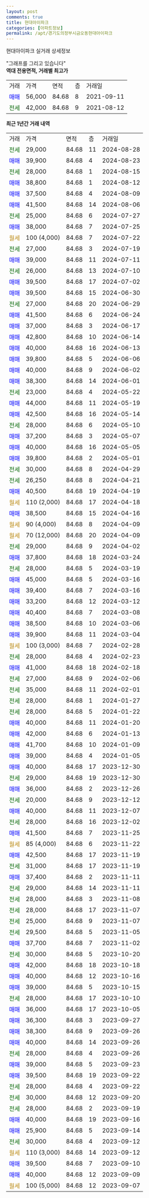 ```yaml
---
layout: post
comments: true
title: 현대아이파크
categories: [아파트정보]
permalink: /apt/경기도의정부시금오동현대아이파크
---
```


현대아이파크 실거래 상세정보

<script type="text/javascript">
  google.charts.load('current', {'packages':['line', 'corechart']});
  google.charts.setOnLoadCallback(drawChart);

  function drawChart() {
    var data = new google.visualization.DataTable();
    data.addColumn('date', '거래일');
    data.addColumn('number', "매매");
    data.addColumn('number', "전세");
    data.addColumn('number', "전매");

    data.addRows([[new Date(Date.parse("2024-08-28")), null, 29000, null], [new Date(Date.parse("2024-08-23")), 39900, null, null], [new Date(Date.parse("2024-08-15")), null, 28000, null], [new Date(Date.parse("2024-08-12")), 38800, null, null], [new Date(Date.parse("2024-08-09")), 37500, null, null], [new Date(Date.parse("2024-08-06")), 41500, null, null], [new Date(Date.parse("2024-07-27")), null, 25000, null], [new Date(Date.parse("2024-07-25")), 38000, null, null], [new Date(Date.parse("2024-07-22")), null, null, null], [new Date(Date.parse("2024-07-19")), null, 27000, null], [new Date(Date.parse("2024-07-11")), 39000, null, null], [new Date(Date.parse("2024-07-10")), null, 26000, null], [new Date(Date.parse("2024-07-02")), 39500, null, null], [new Date(Date.parse("2024-06-30")), 39500, null, null], [new Date(Date.parse("2024-06-29")), null, 27000, null], [new Date(Date.parse("2024-06-24")), 41500, null, null], [new Date(Date.parse("2024-06-17")), 37000, null, null], [new Date(Date.parse("2024-06-14")), 42800, null, null], [new Date(Date.parse("2024-06-13")), 40000, null, null], [new Date(Date.parse("2024-06-06")), 39800, null, null], [new Date(Date.parse("2024-06-02")), 40000, null, null], [new Date(Date.parse("2024-06-01")), 38300, null, null], [new Date(Date.parse("2024-05-22")), null, 23000, null], [new Date(Date.parse("2024-05-19")), 44000, null, null], [new Date(Date.parse("2024-05-14")), 42500, null, null], [new Date(Date.parse("2024-05-10")), null, 28000, null], [new Date(Date.parse("2024-05-07")), 37200, null, null], [new Date(Date.parse("2024-05-05")), 40000, null, null], [new Date(Date.parse("2024-05-01")), 39800, null, null], [new Date(Date.parse("2024-04-29")), null, 30000, null], [new Date(Date.parse("2024-04-21")), null, 26250, null], [new Date(Date.parse("2024-04-19")), 40500, null, null], [new Date(Date.parse("2024-04-18")), null, null, null], [new Date(Date.parse("2024-04-16")), 38500, null, null], [new Date(Date.parse("2024-04-09")), null, null, null], [new Date(Date.parse("2024-04-09")), null, null, null], [new Date(Date.parse("2024-04-02")), null, 29000, null], [new Date(Date.parse("2024-03-24")), 37800, null, null], [new Date(Date.parse("2024-03-19")), null, 28000, null], [new Date(Date.parse("2024-03-16")), 45000, null, null], [new Date(Date.parse("2024-03-16")), 39400, null, null], [new Date(Date.parse("2024-03-12")), 33200, null, null], [new Date(Date.parse("2024-03-08")), 40400, null, null], [new Date(Date.parse("2024-03-06")), 38500, null, null], [new Date(Date.parse("2024-03-04")), 39900, null, null], [new Date(Date.parse("2024-02-28")), null, null, null], [new Date(Date.parse("2024-02-23")), null, 28000, null], [new Date(Date.parse("2024-02-18")), 41000, null, null], [new Date(Date.parse("2024-02-06")), null, 27000, null], [new Date(Date.parse("2024-02-01")), null, 35000, null], [new Date(Date.parse("2024-01-27")), null, 28000, null], [new Date(Date.parse("2024-01-22")), null, 28000, null], [new Date(Date.parse("2024-01-20")), 40000, null, null], [new Date(Date.parse("2024-01-13")), 42000, null, null], [new Date(Date.parse("2024-01-09")), 41700, null, null], [new Date(Date.parse("2024-01-05")), 39000, null, null], [new Date(Date.parse("2023-12-30")), 40000, null, null], [new Date(Date.parse("2023-12-30")), null, 29000, null], [new Date(Date.parse("2023-12-26")), 36000, null, null], [new Date(Date.parse("2023-12-12")), null, 20000, null], [new Date(Date.parse("2023-12-07")), 40000, null, null], [new Date(Date.parse("2023-12-02")), null, 28000, null], [new Date(Date.parse("2023-11-25")), 41500, null, null], [new Date(Date.parse("2023-11-22")), null, null, null], [new Date(Date.parse("2023-11-19")), 42500, null, null], [new Date(Date.parse("2023-11-19")), null, 31000, null], [new Date(Date.parse("2023-11-11")), 37400, null, null], [new Date(Date.parse("2023-11-11")), null, 29000, null], [new Date(Date.parse("2023-11-08")), null, 28000, null], [new Date(Date.parse("2023-11-07")), null, 28000, null], [new Date(Date.parse("2023-11-07")), null, 25000, null], [new Date(Date.parse("2023-11-05")), null, 29500, null], [new Date(Date.parse("2023-11-02")), 37700, null, null], [new Date(Date.parse("2023-10-20")), null, 30000, null], [new Date(Date.parse("2023-10-18")), 42000, null, null], [new Date(Date.parse("2023-10-16")), 40000, null, null], [new Date(Date.parse("2023-10-15")), 39000, null, null], [new Date(Date.parse("2023-10-10")), null, 28000, null], [new Date(Date.parse("2023-10-05")), 36000, null, null], [new Date(Date.parse("2023-09-27")), 36300, null, null], [new Date(Date.parse("2023-09-26")), 38300, null, null], [new Date(Date.parse("2023-09-26")), 40000, null, null], [new Date(Date.parse("2023-09-26")), null, 28000, null], [new Date(Date.parse("2023-09-23")), 39000, null, null], [new Date(Date.parse("2023-09-22")), 39500, null, null], [new Date(Date.parse("2023-09-22")), null, 28000, null], [new Date(Date.parse("2023-09-20")), null, 30000, null], [new Date(Date.parse("2023-09-19")), null, 28000, null], [new Date(Date.parse("2023-09-16")), 40000, null, null], [new Date(Date.parse("2023-09-14")), 25900, null, null], [new Date(Date.parse("2023-09-12")), null, 30000, null], [new Date(Date.parse("2023-09-12")), null, null, null], [new Date(Date.parse("2023-09-10")), 39500, null, null], [new Date(Date.parse("2023-09-09")), 40000, null, null], [new Date(Date.parse("2023-09-07")), null, null, null]]);

    var options = {
      hAxis: {
        format: 'yyyy/MM/dd'
      },    
      lineWidth: 0,
      pointsVisible: true,    
      title: '최근 1년간 유형별 실거래가 분포',
      legend: { position: 'bottom' }
    };

    var formatter = new google.visualization.NumberFormat({pattern:'###,###'} );
    formatter.format(data, 1);
    formatter.format(data, 2);
    
    setTimeout(function() {
        var chart = new google.visualization.LineChart(document.getElementById('columnchart_material'));
        chart.draw(data, (options));
        document.getElementById('loading').style.display = 'none';
    }, 200);
  }
</script>


<div id="loading" style="z-index:20; display: block; margin-left: 0px">"그래프를 그리고 있습니다"</div>
<div id="columnchart_material" style="width: 95%; margin-left: 0px; display: block"></div>
<!-- contents start -->
<b>역대 전용면적, 거래별 최고가</b>
<table class="sortable">
    <tr>
      <td>거래</td>
      <td>가격</td>
      <td>면적</td>
      <td>층</td>
      <td>거래일</td>
    </tr>
        <tr>
          <td><a style="color: blue">매매</a></td>
          <td>56,000</td>
          <td>84.68</td>
          <td>8</td>
          <td>2021-09-11</td>
        </tr>        
        <tr>
              <td><a style="color: darkgreen">전세</a></td>
              <td>42,000</td>
              <td>84.68</td>
              <td>9</td>
              <td>2021-08-12</td>
            </tr>        
    
</table>

<b>최근 1년간 거래 내역</b>

<table class="sortable">
    <tr>
      <td>거래</td>
      <td>가격</td>
      <td>면적</td>
      <td>층</td>
      <td>거래일</td>
    </tr>
    <tr>
      <td><a style="color: darkgreen">전세</a></td>
      <td>29,000</td>
      <td>84.68</td>
      <td>11</td>
      <td>2024-08-28</td>
    </tr>          <tr>
      <td><a style="color: blue">매매</a></td>
      <td>39,900</td>
      <td>84.68</td>
      <td>4</td>
      <td>2024-08-23</td>
    </tr>          <tr>
      <td><a style="color: darkgreen">전세</a></td>
      <td>28,000</td>
      <td>84.68</td>
      <td>1</td>
      <td>2024-08-15</td>
    </tr>          <tr>
      <td><a style="color: blue">매매</a></td>
      <td>38,800</td>
      <td>84.68</td>
      <td>1</td>
      <td>2024-08-12</td>
    </tr>          <tr>
      <td><a style="color: blue">매매</a></td>
      <td>37,500</td>
      <td>84.68</td>
      <td>4</td>
      <td>2024-08-09</td>
    </tr>          <tr>
      <td><a style="color: blue">매매</a></td>
      <td>41,500</td>
      <td>84.68</td>
      <td>14</td>
      <td>2024-08-06</td>
    </tr>          <tr>
      <td><a style="color: darkgreen">전세</a></td>
      <td>25,000</td>
      <td>84.68</td>
      <td>6</td>
      <td>2024-07-27</td>
    </tr>          <tr>
      <td><a style="color: blue">매매</a></td>
      <td>38,000</td>
      <td>84.68</td>
      <td>7</td>
      <td>2024-07-25</td>
    </tr>          <tr>
      <td><a style="color: darkgoldenrod">월세</a></td>
      <td>100 (4,000)</td>
      <td>84.68</td>
      <td>7</td>
      <td>2024-07-22</td>
    </tr>          <tr>
      <td><a style="color: darkgreen">전세</a></td>
      <td>27,000</td>
      <td>84.68</td>
      <td>3</td>
      <td>2024-07-19</td>
    </tr>          <tr>
      <td><a style="color: blue">매매</a></td>
      <td>39,000</td>
      <td>84.68</td>
      <td>11</td>
      <td>2024-07-11</td>
    </tr>          <tr>
      <td><a style="color: darkgreen">전세</a></td>
      <td>26,000</td>
      <td>84.68</td>
      <td>13</td>
      <td>2024-07-10</td>
    </tr>          <tr>
      <td><a style="color: blue">매매</a></td>
      <td>39,500</td>
      <td>84.68</td>
      <td>17</td>
      <td>2024-07-02</td>
    </tr>          <tr>
      <td><a style="color: blue">매매</a></td>
      <td>39,500</td>
      <td>84.68</td>
      <td>15</td>
      <td>2024-06-30</td>
    </tr>          <tr>
      <td><a style="color: darkgreen">전세</a></td>
      <td>27,000</td>
      <td>84.68</td>
      <td>20</td>
      <td>2024-06-29</td>
    </tr>          <tr>
      <td><a style="color: blue">매매</a></td>
      <td>41,500</td>
      <td>84.68</td>
      <td>6</td>
      <td>2024-06-24</td>
    </tr>          <tr>
      <td><a style="color: blue">매매</a></td>
      <td>37,000</td>
      <td>84.68</td>
      <td>3</td>
      <td>2024-06-17</td>
    </tr>          <tr>
      <td><a style="color: blue">매매</a></td>
      <td>42,800</td>
      <td>84.68</td>
      <td>10</td>
      <td>2024-06-14</td>
    </tr>          <tr>
      <td><a style="color: blue">매매</a></td>
      <td>40,000</td>
      <td>84.68</td>
      <td>16</td>
      <td>2024-06-13</td>
    </tr>          <tr>
      <td><a style="color: blue">매매</a></td>
      <td>39,800</td>
      <td>84.68</td>
      <td>5</td>
      <td>2024-06-06</td>
    </tr>          <tr>
      <td><a style="color: blue">매매</a></td>
      <td>40,000</td>
      <td>84.68</td>
      <td>9</td>
      <td>2024-06-02</td>
    </tr>          <tr>
      <td><a style="color: blue">매매</a></td>
      <td>38,300</td>
      <td>84.68</td>
      <td>14</td>
      <td>2024-06-01</td>
    </tr>          <tr>
      <td><a style="color: darkgreen">전세</a></td>
      <td>23,000</td>
      <td>84.68</td>
      <td>4</td>
      <td>2024-05-22</td>
    </tr>          <tr>
      <td><a style="color: blue">매매</a></td>
      <td>44,000</td>
      <td>84.68</td>
      <td>11</td>
      <td>2024-05-19</td>
    </tr>          <tr>
      <td><a style="color: blue">매매</a></td>
      <td>42,500</td>
      <td>84.68</td>
      <td>16</td>
      <td>2024-05-14</td>
    </tr>          <tr>
      <td><a style="color: darkgreen">전세</a></td>
      <td>28,000</td>
      <td>84.68</td>
      <td>6</td>
      <td>2024-05-10</td>
    </tr>          <tr>
      <td><a style="color: blue">매매</a></td>
      <td>37,200</td>
      <td>84.68</td>
      <td>3</td>
      <td>2024-05-07</td>
    </tr>          <tr>
      <td><a style="color: blue">매매</a></td>
      <td>40,000</td>
      <td>84.68</td>
      <td>16</td>
      <td>2024-05-05</td>
    </tr>          <tr>
      <td><a style="color: blue">매매</a></td>
      <td>39,800</td>
      <td>84.68</td>
      <td>2</td>
      <td>2024-05-01</td>
    </tr>          <tr>
      <td><a style="color: darkgreen">전세</a></td>
      <td>30,000</td>
      <td>84.68</td>
      <td>8</td>
      <td>2024-04-29</td>
    </tr>          <tr>
      <td><a style="color: darkgreen">전세</a></td>
      <td>26,250</td>
      <td>84.68</td>
      <td>8</td>
      <td>2024-04-21</td>
    </tr>          <tr>
      <td><a style="color: blue">매매</a></td>
      <td>40,500</td>
      <td>84.68</td>
      <td>19</td>
      <td>2024-04-19</td>
    </tr>          <tr>
      <td><a style="color: darkgoldenrod">월세</a></td>
      <td>110 (2,000)</td>
      <td>84.68</td>
      <td>17</td>
      <td>2024-04-18</td>
    </tr>          <tr>
      <td><a style="color: blue">매매</a></td>
      <td>38,500</td>
      <td>84.68</td>
      <td>15</td>
      <td>2024-04-16</td>
    </tr>          <tr>
      <td><a style="color: darkgoldenrod">월세</a></td>
      <td>90 (4,000)</td>
      <td>84.68</td>
      <td>8</td>
      <td>2024-04-09</td>
    </tr>          <tr>
      <td><a style="color: darkgoldenrod">월세</a></td>
      <td>70 (12,000)</td>
      <td>84.68</td>
      <td>20</td>
      <td>2024-04-09</td>
    </tr>          <tr>
      <td><a style="color: darkgreen">전세</a></td>
      <td>29,000</td>
      <td>84.68</td>
      <td>9</td>
      <td>2024-04-02</td>
    </tr>          <tr>
      <td><a style="color: blue">매매</a></td>
      <td>37,800</td>
      <td>84.68</td>
      <td>18</td>
      <td>2024-03-24</td>
    </tr>          <tr>
      <td><a style="color: darkgreen">전세</a></td>
      <td>28,000</td>
      <td>84.68</td>
      <td>5</td>
      <td>2024-03-19</td>
    </tr>          <tr>
      <td><a style="color: blue">매매</a></td>
      <td>45,000</td>
      <td>84.68</td>
      <td>5</td>
      <td>2024-03-16</td>
    </tr>          <tr>
      <td><a style="color: blue">매매</a></td>
      <td>39,400</td>
      <td>84.68</td>
      <td>7</td>
      <td>2024-03-16</td>
    </tr>          <tr>
      <td><a style="color: blue">매매</a></td>
      <td>33,200</td>
      <td>84.68</td>
      <td>12</td>
      <td>2024-03-12</td>
    </tr>          <tr>
      <td><a style="color: blue">매매</a></td>
      <td>40,400</td>
      <td>84.68</td>
      <td>7</td>
      <td>2024-03-08</td>
    </tr>          <tr>
      <td><a style="color: blue">매매</a></td>
      <td>38,500</td>
      <td>84.68</td>
      <td>10</td>
      <td>2024-03-06</td>
    </tr>          <tr>
      <td><a style="color: blue">매매</a></td>
      <td>39,900</td>
      <td>84.68</td>
      <td>11</td>
      <td>2024-03-04</td>
    </tr>          <tr>
      <td><a style="color: darkgoldenrod">월세</a></td>
      <td>100 (3,000)</td>
      <td>84.68</td>
      <td>7</td>
      <td>2024-02-28</td>
    </tr>          <tr>
      <td><a style="color: darkgreen">전세</a></td>
      <td>28,000</td>
      <td>84.68</td>
      <td>4</td>
      <td>2024-02-23</td>
    </tr>          <tr>
      <td><a style="color: blue">매매</a></td>
      <td>41,000</td>
      <td>84.68</td>
      <td>18</td>
      <td>2024-02-18</td>
    </tr>          <tr>
      <td><a style="color: darkgreen">전세</a></td>
      <td>27,000</td>
      <td>84.68</td>
      <td>9</td>
      <td>2024-02-06</td>
    </tr>          <tr>
      <td><a style="color: darkgreen">전세</a></td>
      <td>35,000</td>
      <td>84.68</td>
      <td>11</td>
      <td>2024-02-01</td>
    </tr>          <tr>
      <td><a style="color: darkgreen">전세</a></td>
      <td>28,000</td>
      <td>84.68</td>
      <td>1</td>
      <td>2024-01-27</td>
    </tr>          <tr>
      <td><a style="color: darkgreen">전세</a></td>
      <td>28,000</td>
      <td>84.68</td>
      <td>5</td>
      <td>2024-01-22</td>
    </tr>          <tr>
      <td><a style="color: blue">매매</a></td>
      <td>40,000</td>
      <td>84.68</td>
      <td>11</td>
      <td>2024-01-20</td>
    </tr>          <tr>
      <td><a style="color: blue">매매</a></td>
      <td>42,000</td>
      <td>84.68</td>
      <td>6</td>
      <td>2024-01-13</td>
    </tr>          <tr>
      <td><a style="color: blue">매매</a></td>
      <td>41,700</td>
      <td>84.68</td>
      <td>10</td>
      <td>2024-01-09</td>
    </tr>          <tr>
      <td><a style="color: blue">매매</a></td>
      <td>39,000</td>
      <td>84.68</td>
      <td>4</td>
      <td>2024-01-05</td>
    </tr>          <tr>
      <td><a style="color: blue">매매</a></td>
      <td>40,000</td>
      <td>84.68</td>
      <td>17</td>
      <td>2023-12-30</td>
    </tr>          <tr>
      <td><a style="color: darkgreen">전세</a></td>
      <td>29,000</td>
      <td>84.68</td>
      <td>19</td>
      <td>2023-12-30</td>
    </tr>          <tr>
      <td><a style="color: blue">매매</a></td>
      <td>36,000</td>
      <td>84.68</td>
      <td>2</td>
      <td>2023-12-26</td>
    </tr>          <tr>
      <td><a style="color: darkgreen">전세</a></td>
      <td>20,000</td>
      <td>84.68</td>
      <td>9</td>
      <td>2023-12-12</td>
    </tr>          <tr>
      <td><a style="color: blue">매매</a></td>
      <td>40,000</td>
      <td>84.68</td>
      <td>11</td>
      <td>2023-12-07</td>
    </tr>          <tr>
      <td><a style="color: darkgreen">전세</a></td>
      <td>28,000</td>
      <td>84.68</td>
      <td>16</td>
      <td>2023-12-02</td>
    </tr>          <tr>
      <td><a style="color: blue">매매</a></td>
      <td>41,500</td>
      <td>84.68</td>
      <td>7</td>
      <td>2023-11-25</td>
    </tr>          <tr>
      <td><a style="color: darkgoldenrod">월세</a></td>
      <td>85 (4,000)</td>
      <td>84.68</td>
      <td>6</td>
      <td>2023-11-22</td>
    </tr>          <tr>
      <td><a style="color: blue">매매</a></td>
      <td>42,500</td>
      <td>84.68</td>
      <td>17</td>
      <td>2023-11-19</td>
    </tr>          <tr>
      <td><a style="color: darkgreen">전세</a></td>
      <td>31,000</td>
      <td>84.68</td>
      <td>17</td>
      <td>2023-11-19</td>
    </tr>          <tr>
      <td><a style="color: blue">매매</a></td>
      <td>37,400</td>
      <td>84.68</td>
      <td>2</td>
      <td>2023-11-11</td>
    </tr>          <tr>
      <td><a style="color: darkgreen">전세</a></td>
      <td>29,000</td>
      <td>84.68</td>
      <td>14</td>
      <td>2023-11-11</td>
    </tr>          <tr>
      <td><a style="color: darkgreen">전세</a></td>
      <td>28,000</td>
      <td>84.68</td>
      <td>3</td>
      <td>2023-11-08</td>
    </tr>          <tr>
      <td><a style="color: darkgreen">전세</a></td>
      <td>28,000</td>
      <td>84.68</td>
      <td>17</td>
      <td>2023-11-07</td>
    </tr>          <tr>
      <td><a style="color: darkgreen">전세</a></td>
      <td>25,000</td>
      <td>84.68</td>
      <td>9</td>
      <td>2023-11-07</td>
    </tr>          <tr>
      <td><a style="color: darkgreen">전세</a></td>
      <td>29,500</td>
      <td>84.68</td>
      <td>5</td>
      <td>2023-11-05</td>
    </tr>          <tr>
      <td><a style="color: blue">매매</a></td>
      <td>37,700</td>
      <td>84.68</td>
      <td>7</td>
      <td>2023-11-02</td>
    </tr>          <tr>
      <td><a style="color: darkgreen">전세</a></td>
      <td>30,000</td>
      <td>84.68</td>
      <td>5</td>
      <td>2023-10-20</td>
    </tr>          <tr>
      <td><a style="color: blue">매매</a></td>
      <td>42,000</td>
      <td>84.68</td>
      <td>18</td>
      <td>2023-10-18</td>
    </tr>          <tr>
      <td><a style="color: blue">매매</a></td>
      <td>40,000</td>
      <td>84.68</td>
      <td>12</td>
      <td>2023-10-16</td>
    </tr>          <tr>
      <td><a style="color: blue">매매</a></td>
      <td>39,000</td>
      <td>84.68</td>
      <td>5</td>
      <td>2023-10-15</td>
    </tr>          <tr>
      <td><a style="color: darkgreen">전세</a></td>
      <td>28,000</td>
      <td>84.68</td>
      <td>17</td>
      <td>2023-10-10</td>
    </tr>          <tr>
      <td><a style="color: blue">매매</a></td>
      <td>36,000</td>
      <td>84.68</td>
      <td>17</td>
      <td>2023-10-05</td>
    </tr>          <tr>
      <td><a style="color: blue">매매</a></td>
      <td>36,300</td>
      <td>84.68</td>
      <td>3</td>
      <td>2023-09-27</td>
    </tr>          <tr>
      <td><a style="color: blue">매매</a></td>
      <td>38,300</td>
      <td>84.68</td>
      <td>9</td>
      <td>2023-09-26</td>
    </tr>          <tr>
      <td><a style="color: blue">매매</a></td>
      <td>40,000</td>
      <td>84.68</td>
      <td>14</td>
      <td>2023-09-26</td>
    </tr>          <tr>
      <td><a style="color: darkgreen">전세</a></td>
      <td>28,000</td>
      <td>84.68</td>
      <td>4</td>
      <td>2023-09-26</td>
    </tr>          <tr>
      <td><a style="color: blue">매매</a></td>
      <td>39,000</td>
      <td>84.68</td>
      <td>5</td>
      <td>2023-09-23</td>
    </tr>          <tr>
      <td><a style="color: blue">매매</a></td>
      <td>39,500</td>
      <td>84.68</td>
      <td>19</td>
      <td>2023-09-22</td>
    </tr>          <tr>
      <td><a style="color: darkgreen">전세</a></td>
      <td>28,000</td>
      <td>84.68</td>
      <td>4</td>
      <td>2023-09-22</td>
    </tr>          <tr>
      <td><a style="color: darkgreen">전세</a></td>
      <td>30,000</td>
      <td>84.68</td>
      <td>12</td>
      <td>2023-09-20</td>
    </tr>          <tr>
      <td><a style="color: darkgreen">전세</a></td>
      <td>28,000</td>
      <td>84.68</td>
      <td>2</td>
      <td>2023-09-19</td>
    </tr>          <tr>
      <td><a style="color: blue">매매</a></td>
      <td>40,000</td>
      <td>84.68</td>
      <td>19</td>
      <td>2023-09-16</td>
    </tr>          <tr>
      <td><a style="color: blue">매매</a></td>
      <td>25,900</td>
      <td>84.68</td>
      <td>5</td>
      <td>2023-09-14</td>
    </tr>          <tr>
      <td><a style="color: darkgreen">전세</a></td>
      <td>30,000</td>
      <td>84.68</td>
      <td>4</td>
      <td>2023-09-12</td>
    </tr>          <tr>
      <td><a style="color: darkgoldenrod">월세</a></td>
      <td>110 (3,000)</td>
      <td>84.68</td>
      <td>14</td>
      <td>2023-09-12</td>
    </tr>          <tr>
      <td><a style="color: blue">매매</a></td>
      <td>39,500</td>
      <td>84.68</td>
      <td>7</td>
      <td>2023-09-10</td>
    </tr>          <tr>
      <td><a style="color: blue">매매</a></td>
      <td>40,000</td>
      <td>84.68</td>
      <td>12</td>
      <td>2023-09-09</td>
    </tr>          <tr>
      <td><a style="color: darkgoldenrod">월세</a></td>
      <td>100 (5,000)</td>
      <td>84.68</td>
      <td>12</td>
      <td>2023-09-07</td>
    </tr>      </table>
<!-- contents end -->    

